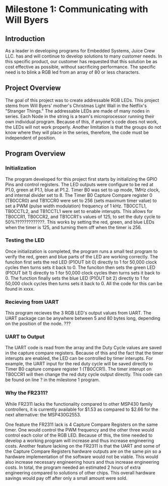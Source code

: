 # Milestone 1: Communicating with Will Byers
## Introduction
As a leader in developing programs for Embedded Systems, Juice Crew LLC. has and will continue to develop solutions to many customer needs. In this specific product, our customer has requested that this solution be as cost effective as possible, without sacrificing performance. The specific need is to blink a RGB led from an array of 80 or less characters.
## Project Overview
The goal of this project was to create addressable RGB LEDs. This project stems from Will Byers' mother's Christmas Light Wall in the Netflix's "Stranger Things." The addressable LEDs are made of many nodes in series. Each Node in the string is a team's microprocessor running their own individual program. Because of this, if anyone's code does not work, the LEDs will not work properly. Another limitation is that the groups do not know where they will place in the series, therefore, the code must be independent of position.
## Program Overview
### Initialization
The program developed for this project first starts by initializing the GPIO Pins and control registers. The LED outputs were configure to be red at P1.0, green at P1.1, blue at P1.2. Timer B0 was set to up mode, 1MHz clock, and internal divider set to 8. The Timer B0 Capture Compare register 0 (TB0CCR0) and TB1CCR0 were set to 256 (sets maximum timer value) to set a PWM (pulse width modulation) frequency of 1 kHz. TB0CCTL1, TB0CCTL2, and TB1CCTL1 were set to enable interupts. This allows for TB0CCR1, TB0CCR2, and TB1CCR1's values of 125, to set the duty cycle to 50%?????????????. This works by setting the red, green, and blue LEDs when the timer is 125, and turning them off when the timer is 256.
### Testing the LED
Once initialization is completed, the program runs a small test program to verify the red, green and blue parts of the LED are working correctly. The funciton first sets the red LED (P1OUT bit 0) directly to 1 for 50,000 clock cycles then turns sets it back to 0. The funciton then sets the green LED (P1OUT bit 1) directly to 1 for 50,000 clock cycles then turns sets it back to 0. The function finally sets the blue LED (P1OUT bit 2) directly to 1 for 50,000 clock cycles then turns sets it back to 0. All the code for this can be found in xxxx.
### Recieving from UART
This program recieves the 3 RGB LED's output values from UART. The UART package can be anywhere between 5 and 80 bytes long, depending on the position of the node. ???
### UART to Output
The UART code is read from the array and the Duty Cycle values are saved in the capture compare registers. Because of this and the fact that the timer interupts are enabled, the LED can be controlled by timer interupts. For example, the UART input for the red duty cycle will be saved directly to Timer B0  capture compare register 1 (TB0CCR1). The timer interupt on TB0CCR1 will then change the red duty cycle output directly. This code can be found on line ? in the milestone 1 program.
### Why the FR2311?
While FR2311 lacks the functionality compared to other MSP430 family controllers, it is currently available for $1.53 as compared to $2.66 for the next alternative: the MSP430G2553. 

One feature the FR2311 lack is 4 Capture Compare Registers on the same timer. One would control the PWM frequency and the other three would control each color of the RGB LED.  Because of this, the time needed to develop a working program will increase and thus increase engineering costs. 
Another feature lacking on the FR2311 is that the UART and some of the Capture Compare Registers hardware outputs are on the same pin so a hardware implementation of the software would not be viable. This would also increase necessary engineering hours and thus increase engineering costs.
In total, the program needed an estimated 2 hours of extra engineering compared to solutions of other chips. This overall hardware savings would pay off after only a small amount were sold.
